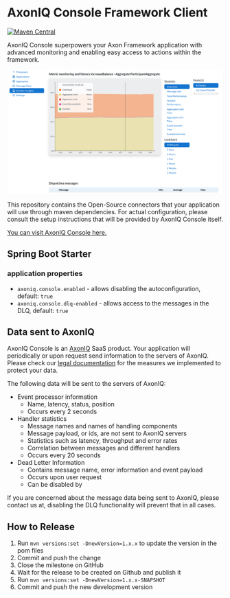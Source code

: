 # AxonIQ Console Framework Client

[![Maven Central](https://maven-badges.herokuapp.com/maven-central/io.axoniq.console/console-framework-client/badge.svg)](https://maven-badges.herokuapp.com/maven-central/io.axoniq.console/console-framework-client)

AxonIQ Console superpowers your Axon Framework application with advanced monitoring and enabling easy access to actions
within the framework.

![Screenshot of the handler performance screen](.github/img/screenshot_handler_performance.png)

This repository contains the Open-Source connectors that your application will use through maven dependencies.
For actual configuration, please consult the setup instructions that will be provided by AxonIQ Console itself.

[You can visit AxonIQ Console here.](https://console.axoniq.io)

## Spring Boot Starter

### application properties

* `axoniq.console.enabled` - allows disabling the autoconfiguration, default: `true`
* `axoniq.console.dlq-enabled` - allows access to the messages in the DLQ, default: `true`

## Data sent to AxonIQ

AxonIQ Console is an [AxonIQ](https://axoniq.io) SaaS product. Your application will periodically or upon request send
information to the servers of AxonIQ. Please check our [legal documentation](https://console.axoniq.io/legal) for the
measures we implemented to protect your data.

The following data will be sent to the servers of AxonIQ:

- Event processor information
  - Name, latency, status, position
  - Occurs every 2 seconds
- Handler statistics
  - Message names and names of handling components
  - Message payload, or ids, are not sent to AxonIQ servers
  - Statistics such as latency, throughput and error rates
  - Correlation between messages and different handlers
  - Occurs every 20 seconds
- Dead Letter Information
  - Contains message name, error information and event payload
  - Occurs upon user request
  - Can be disabled by 

If you are concerned about the message data being sent to AxonIQ, please contact us at,
disabling the DLQ functionality will prevent that in all cases.

## How to Release

1. Run `mvn versions:set -DnewVersion=1.x.x` to update the version in the pom files
2. Commit and push the change
3. Close the milestone on GitHub
4. Wait for the release to be created on Github and publish it
5. Run `mvn versions:set -DnewVersion=1.x.x-SNAPSHOT`
6. Commit and push the new development version